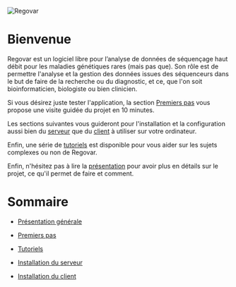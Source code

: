 ![Regovar](https://raw.githubusercontent.com/REGOVAR/Regovar/master/logo/logotitle.color.png)



# Bienvenue

Regovar est un logiciel libre pour l’analyse de données de séquençage haut débit pour les maladies génétiques rares (mais pas que). Son rôle est de permettre l'analyse et la gestion des données issues des séquenceurs dans le but de faire de la recherche ou du diagnostic, et ce, que l'on soit bioinformaticien, biologiste ou bien clinicien. 

Si vous désirez juste tester l'application, la section [Premiers pas](03.%20Premiers%20pas.md) vous propose une visite guidée du projet en 10 minutes.

Les sections suivantes vous guideront pour l'installation et la configuration aussi bien du [serveur](04.%20Installation%20du%20serveur.md) que du [client](05.%20Installation%20du%20client.md) à utiliser sur votre ordinateur.

Enfin, une série de [tutoriels](../Tutoriels/Tutoriels.md) est disponible pour vous aider sur les sujets complexes ou non de Regovar.


Enfin, n'hésitez pas à lire la [présentation](02.%20presentation.md) pour avoir plus en détails sur le projet, ce qu'il permet de faire et comment.


# Sommaire
* [Présentation générale](02.%20presentation.md)
* [Premiers pas](03.%20Premiers%20pas.md)
* [Tutoriels](../Tutoriels/Tutoriels.md)


* [Installation du serveur](04.%20Installation%20du%20serveur.md)
* [Installation du client](05.%20Installation%20du%20client.md)




















